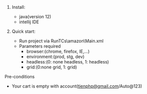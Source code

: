 1. Install:
   - java(version 12)
   - intellij IDE
    
2. Quick start:
    * Run project via RunTCs\amazon\Main.xml
    * Parameters required
        - browser:(chrome, firefox, IE,...)
        - environment:(prod, stg, dev)
        - headless:(0: none headless, 1: headless)
        - grid:(0:none grid, 1: grid)


Pre-conditions
  - Your cart is empty with account(tienphp@gmail.com/Auto@123)
  

   
    


